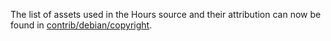 The list of assets used in the Hours source and their attribution can now be found in [contrib/debian/copyright](../contrib/debian/copyright).
